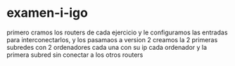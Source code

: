 # examen-i-igo
primero cramos los routers  de cada ejercicio y le configuramos las entradas para interconectarlos, y los pasamaos a version 2
creamos la 2 primeras subredes con 2 ordenadores cada una con su ip cada ordenador y la primera subred sin conectar a los otros routers
